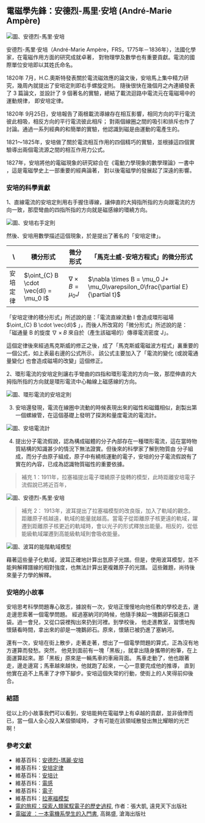 ## 電磁學先鋒：安德烈-馬里·安培 (André-Marie Ampère)

![圖、安德烈-馬里·安培](Ampere.jpg)

安德烈-馬里·安培（André-Marie Ampère，FRS，1775年－1836年），法國化學家，在電磁作用方面的研究成就卓著，
對物理學及數學也有重要貢獻。電流的國際單位安培即以其姓氏命名。

1820年 7月，H.C.奧斯特發表關於電流磁效應的論文後，安培馬上集中精力研究，幾周內就提出了安培定則即右手螺旋定則。
隨後很快在幾個月之內連續發表了 3 篇論文，並設計了 9 個著名的實驗，總結了載流迴路中電流元在電磁場中的運動規律，
即安培定律。

1820年 9月25日，安培報告了兩根載流導線存在相互影響，相同方向的平行電流彼此相吸，相反方向的平行電流彼此相斥；
對兩個線圈之間的吸引和排斥也作了討論。通過一系列經典的和簡單的實驗，他認識到磁是由運動的電產生的。

1821～1825年，安培做了關於電流相互作用的四個精巧的實驗，並根據這四個實驗導出兩個電流源之間的相互作用力公式。

1827年，安培將他的電磁現象的研究綜合在《電動力學現象的數學理論》一書中 ，這是電磁學史上一部重要的經典論著，
對以後電磁學的發展起了深遠的影響。

### 安培的科學貢獻

1、直線電流的安培定則用右手握住導線，讓伸直的大拇指所指的方向跟電流的方向一致，那麼彎曲的四指所指的方向就是磁感線的環繞方向。

![圖、安培右手定則](AmpereRightHandRule.jpg)

然後、安培用數學描述這個現象，於是提出了著名的「安培定律」。

|  \        | 積分形式                               |  微分形式                     | 「馬克士威-安培方程式」的微分形式                                            |
|----------|----------------------------------------|-------------------------------|------------------------------------------------------------------------------|
| 安培定律 | $\oint_{C} B \cdot \vec{dl} = \mu_0 I$  | $\nabla \times B = \mu_0 J$  | $\nabla \times B = \mu_0 J+ \mu_0\varepsilon_0\frac{\partial E}{\partial t}$ |

「安培定律的積分形式」所述說的是：「電流直線流動 I 會造成環形磁場 $\oint_{C} B \cdot \vec{dl}$ 」，而後人所改寫的「微分形式」所述說的是：
「磁通量 B 的旋度 $\nabla \times B$ 來自於（產生該磁場的）傳導電流密度 J」。

這個定律後來經過馬克斯威的修正之後，成了「馬克斯威電磁波方程式」裏重要的一個公式，如上表最右邊的公式所示，
該公式主要加入了「電流的變化 (或說電通量變化) 也會造成磁場的改變」這個修正。

2、環形電流的安培定則讓右手彎曲的四指和環形電流的方向一致，那麼伸直的大拇指所指的方向就是環形電流中心軸線上磁感線的方向。 

![圖、環形電流的安培定則](AmpereRightHandRule2.jpg)

3. 安培還發現，電流在線圈中流動的時候表現出來的磁性和磁鐵相似，創製出第一個螺線管，在這個基礎上發明了探測和量度電流的電流計。

![圖、安培電流計](AmpereMeter.jpg)

4. 提出分子電流假說，認為構成磁體的分子內部存在一種環形電流，這在當時物質結構的知識甚少的情況下無法證實。但後來的科學家了解到物質由
分子組成，而分子由原子組成，原子中有繞核運動的電子，安培的分子電流假說有了實在的內容，已成為認識物質磁性的重要依據。

> 補充 1：1911年，拉塞福提出電子環繞原子旋轉的模型，此時距離安培電子流假說已將近百年，

![圖、安德烈-馬里·安培](MocularModel.jpg)

> 補充 2： 1913年，波耳提出了拉塞福模型的改良版，加入了軌域的觀念。距離原子核越遠，軌域的能量就越高。當電子從距離原子核更遠的軌域，躍遷到距離原子核更近的軌域時，會以光子的形式釋放出能量。相反的，從低能級軌域躍遷到高能級軌域則會吸收能量。

![圖、波耳的能階軌域模型](BoyerModel.jpg)

藉著這些量子化軌域，波耳正確地計算出氫原子光譜。但是，使用波耳模型，並不能夠解釋譜線的相對強度，也無法計算出更複雜原子的光譜。
這些難題，尚待後來量子力學的解釋。

### 安培的小故事

安培思考科學問題專心致志，據說有一次，安培正慢慢地向他任教的學校走去，邊走邊思索著一個電學問題。
經過塞納河的時候，他隨手揀起一塊鵝卵石裝進口袋。過一會兒，又從口袋裡掏出來扔到河裡。到學校後，
他走進教室，習慣地掏懷錶看時間，拿出來的卻是一塊鵝卵石。原來，懷錶已被扔進了塞納河。

還有一次，安培在街上散步，走著走著，想出了一個電學問題的算式，正為沒有地方運算而發愁。突然，
他見到面前有一塊「黑板」，就拿出隨身攜帶的粉筆，在上面運算起來。那「黑板」原來是一輛馬車的車廂背面。
馬車走動了，他也跟著走，邊走邊寫；馬車越來越快，他就跑了起來，一心一意要完成他的推導，
直到他實在追不上馬車了才停下腳步。安培這個失常的行動，使街上的人笑得前仰後合。

### 結語

從以上的小故事我們可以看到，安培能夠在電磁學上有卓越的貢獻，並非僥倖而已，當一個人全心投入某個領域時，
才有可能在該領域散發出無比耀眼的光芒啊！

### 參考文獻
* 維基百科：[安德烈-瑪麗·安培](http://zh.wikipedia.org/wiki/%E5%AE%89%E5%BE%B7%E7%83%88-%E7%8E%9B%E4%B8%BD%C2%B7%E5%AE%89%E5%9F%B9)
* 維基百科：[安培定律](http://zh.wikipedia.org/wiki/%E5%AE%89%E5%9F%B9%E5%AE%9A%E5%BE%8B)
* 維基百科：[安培计](http://zh.wikipedia.org/wiki/%E5%AE%89%E5%9F%B9%E8%AE%A1)
* 維基百科：[電感](http://zh.wikipedia.org/zh-tw/%E7%94%B5%E6%84%9F)
* 維基百科：[電子](http://zh.wikipedia.org/zh-tw/%E7%94%B5%E5%AD%90)
* 維基百科：[拉塞福模型](http://zh.wikipedia.org/wiki/%E6%8B%89%E5%A1%9E%E7%A6%8F%E6%A8%A1%E5%9E%8B)
* [電的旅程：探索人類駕馭電子的歷史過程](http://www.books.com.tw/products/0010498148), 作者：張大凱, 遠見天下出版社
* [電磁波 ：一本電機系學生的入門書](http://www.tenlong.com.tw/items/9866184897?item_id=462096), 高銘盛, 滄海出版社




